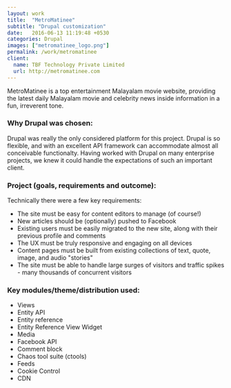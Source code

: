 ```yaml
---
layout: work
title:  "MetroMatinee"
subtitle: "Drupal customization"
date:   2016-06-13 11:19:48 +0530
categories: Drupal
images: ["metromatinee_logo.png"]
permalink: /work/metromatinee
client:
  name: TBF Technology Private Limited
  url: http://metromatinee.com
---
```


MetroMatinee is a top entertainment Malayalam movie website, providing the latest daily Malayalam movie and celebrity news inside information in a fun, irreverent tone.

### Why Drupal was chosen:
Drupal was really the only considered platform for this project. Drupal is so flexible, and with an excellent API framework can accommodate almost all conceivable functionalty. Having worked with Drupal on many enterprise projects, we knew it could handle the expectations of such an important client.

### Project (goals, requirements and outcome):
Technically there were a few key requirements:

* The site must be easy for content editors to manage (of course!)
* New articles should be (optionally) pushed to Facebook
* Existing users must be easily migrated to the new site, along with their previous profile and comments
* The UX must be truly responsive and engaging on all devices
* Content pages must be built from existing collections of text, quote, image, and audio "stories"
* The site must be able to handle large surges of visitors and traffic spikes - many thousands of concurrent visitors

### Key modules/theme/distribution used:

* Views
* Entity API
* Entity reference
* Entity Reference View Widget
* Media
* Facebook API
* Comment block
* Chaos tool suite (ctools)
* Feeds
* Cookie Control
* CDN
